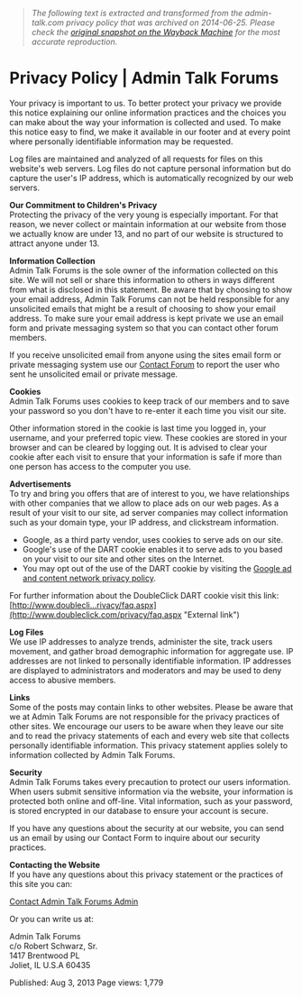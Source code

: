 > *The following text is extracted and transformed from the admin-talk.com privacy policy that was archived on 2014-06-25. Please check the [original snapshot on the Wayback Machine](https://web.archive.org/web/20140625115650id_/http%3A//admin-talk.com/privacy-policy) for the most accurate reproduction.*

# Privacy Policy | Admin Talk Forums

Your privacy is important to us. To better protect your privacy we provide this notice explaining our online information practices and the choices you can make about the way your information is collected and used. To make this notice easy to find, we make it available in our footer and at every point where personally identifiable information may be requested.

Log files are maintained and analyzed of all requests for files on this website's web servers. Log files do not capture personal information but do capture the user's IP address, which is automatically recognized by our web servers.

**Our Commitment to Children's Privacy**  
Protecting the privacy of the very young is especially important. For that reason, we never collect or maintain information at our website from those we actually know are under 13, and no part of our website is structured to attract anyone under 13.

  


**Information Collection**  
Admin Talk Forums is the sole owner of the information collected on this site. We will not sell or share this information to others in ways different from what is disclosed in this statement. Be aware that by choosing to show your email address, Admin Talk Forums can not be held responsible for any unsolicited emails that might be a result of choosing to show your email address. To make sure your email address is kept private we use an email form and private messaging system so that you can contact other forum members.

If you receive unsolicited email from anyone using the sites email form or private messaging system use our [Contact Forum](http://admin-talk.com/forums/contact-the-staff.222/ "External link") to report the user who sent he unsolicited email or private message.

 **Cookies**  
Admin Talk Forums uses cookies to keep track of our members and to save your password so you don't have to re-enter it each time you visit our site.

Other information stored in the cookie is last time you logged in, your username, and your preferred topic view. These cookies are stored in your browser and can be cleared by logging out. It is advised to clear your cookie after each visit to ensure that your information is safe if more than one person has access to the computer you use.

 **Advertisements**  
To try and bring you offers that are of interest to you, we have relationships with other companies that we allow to place ads on our web pages. As a result of your visit to our site, ad server companies may collect information such as your domain type, your IP address, and clickstream information.  


  

  * Google, as a third party vendor, uses cookies to serve ads on our site.
  * Google's use of the DART cookie enables it to serve ads to you based on your visit to our site and other sites on the Internet.
  * You may opt out of the use of the DART cookie by visiting the [Google ad and content network privacy policy](http://www.google.com/privacy_ads.html "External link").



For further information about the DoubleClick DART cookie visit this link:  
[http://www.doublecli...rivacy/faq.aspx](http://www.doubleclick.com/privacy/faq.aspx "External link")

 **Log Files**  
We use IP addresses to analyze trends, administer the site, track users movement, and gather broad demographic information for aggregate use. IP addresses are not linked to personally identifiable information. IP addresses are displayed to administrators and moderators and may be used to deny access to abusive members.

**Links**  
Some of the posts may contain links to other websites. Please be aware that we at Admin Talk Forums are not responsible for the privacy practices of other sites. We encourage our users to be aware when they leave our site and to read the privacy statements of each and every web site that collects personally identifiable information. This privacy statement applies solely to information collected by Admin Talk Forums.

 **Security**  
Admin Talk Forums takes every precaution to protect our users information. When users submit sensitive information via the website, your information is protected both online and off-line. Vital information, such as your password, is stored encrypted in our database to ensure your account is secure.

If you have any questions about the security at our website, you can send us an email by using our Contact Form to inquire about our security practices.

 **Contacting the Website**  
If you have any questions about this privacy statement or the practices of this site you can:

[Contact Admin Talk Forums Admin](http://admin-talk.com/forums/contact-the-staff.222/ "External link")

Or you can write us at:

Admin Talk Forums  
c/o Robert Schwarz, Sr.  
1417 Brentwood PL  
Joliet, IL U.S.A 60435

Published:
    Aug 3, 2013
Page views:
    1,779
